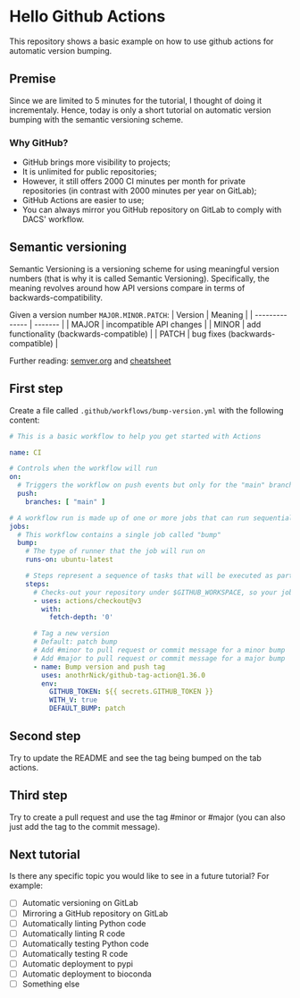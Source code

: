 # Hello Github Actions
This repository shows a basic example on how to use github actions for automatic version bumping.

## Premise
Since we are limited to 5 minutes for the tutorial, I thought of doing it incrementaly. Hence, today is only a short tutorial on automatic version bumping with the semantic versioning scheme.

### Why GitHub?
- GitHub brings more visibility to projects;
- It is unlimited for public repositories;
- However, it still offers 2000 CI minutes per month for private repositories (in contrast with 2000 minutes per year on GitLab);
- GitHub Actions are easier to use;
- You can always mirror you GitHub repository on GitLab to comply with DACS' workflow.

## Semantic versioning
Semantic Versioning is a versioning scheme for using meaningful version numbers (that is why it is called Semantic Versioning). Specifically, the meaning revolves around how API versions compare in terms of backwards-compatibility.

Given a version number `MAJOR.MINOR.PATCH`:
| Version | Meaning |
| -------------- | ------- |
| MAJOR | incompatible API changes |
| MINOR | add functionality (backwards-compatible) |
| PATCH | bug fixes (backwards-compatible) |

Further reading: [semver.org](https://semver.org/) and [cheatsheet](https://devhints.io/semver)

## First step
Create a file called `.github/workflows/bump-version.yml` with the following content:

```yml
# This is a basic workflow to help you get started with Actions

name: CI

# Controls when the workflow will run
on:
  # Triggers the workflow on push events but only for the "main" branch
  push:
    branches: [ "main" ]

# A workflow run is made up of one or more jobs that can run sequentially or in parallel
jobs:
  # This workflow contains a single job called "bump"
  bump:
    # The type of runner that the job will run on
    runs-on: ubuntu-latest

    # Steps represent a sequence of tasks that will be executed as part of the job
    steps:
      # Checks-out your repository under $GITHUB_WORKSPACE, so your job can access it
      - uses: actions/checkout@v3
        with:
          fetch-depth: '0'

      # Tag a new version
      # Default: patch bump
      # Add #minor to pull request or commit message for a minor bump
      # Add #major to pull request or commit message for a major bump
      - name: Bump version and push tag
        uses: anothrNick/github-tag-action@1.36.0
        env:
          GITHUB_TOKEN: ${{ secrets.GITHUB_TOKEN }}
          WITH_V: true
          DEFAULT_BUMP: patch
```

## Second step
Try to update the README and see the tag being bumped on the tab actions.

## Third step
Try to create a pull request and use the tag #minor or #major (you can also just add the tag to the commit message).

## Next tutorial
Is there any specific topic you would like to see in a future tutorial? For example:
- [ ] Automatic versioning on GitLab
- [ ] Mirroring a GitHub repository on GitLab
- [ ] Automatically linting Python code
- [ ] Automatically linting R code
- [ ] Automatically testing Python code
- [ ] Automatically testing R code
- [ ] Automatic deployment to pypi
- [ ] Automatic deployment to bioconda
- [ ] Something else
